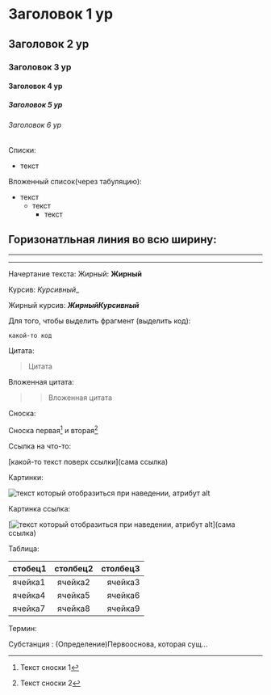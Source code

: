 # Заголовок 1 ур
## Заголовок 2 ур
### Заголовок 3 ур
#### Заголовок 4 ур
##### Заголовок 5 ур
###### Заголовок 6 ур


Списки:

* текст


Вложенный список(через табуляцию):

* текст
	* текст
		* текст



Горизонатльная линия во всю ширину:
---
___
*** 


Начертание текста:
Жирный:
__Жирный__

Курсив:
_Курсивный__

Жирный курсив:
___ЖирныйКурсивный___




Для того, чтобы выделить фрагмент (выделить код):

```
какой-то код

```



Цитата:
>Цитата

Вложенная цитата:
>> Вложенная цитата







Сноска:

Сноска первая[^1] и вторая[^2]



[^1]: Текст сноски 1
[^2]: Текст сноски 2





Ссылка на что-то:

[какой-то текст поверх ссылки](сама ссылка)


Картинки:

![текст который отобразиться при наведении, атрибут alt](картинка.png)



Картинка ссылка:

[![текст который отобразиться при наведении, атрибут alt](картинка.png)](сама ссылка)



Таблица:

стобец1 | столбец2 | столбец3
:-------|:--------:|---------:                
ячейка1 | ячейка2  | ячейка3
ячейка4 | ячейка5  | ячейка6
ячейка7 | ячейка8  | ячейка9





Термин:

Субстанция
: (Определение)Первооснова, которая сущ...

